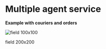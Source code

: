 # **Multiple agent service**

**Example with couriers and orders**

![field 100x100](https://github.com/rodion02/Multiple_Agent_Systems/blob/main/example.gif)

field 200x200
